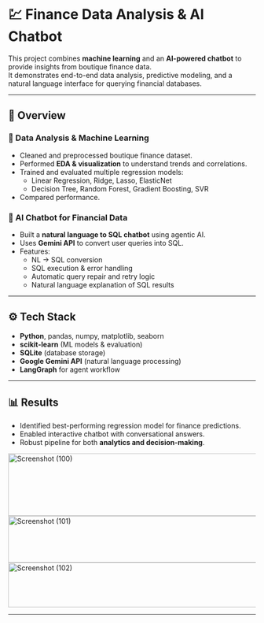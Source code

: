 # 💹 Finance Data Analysis & AI Chatbot

This project combines **machine learning** and an **AI-powered chatbot** to provide insights from boutique finance data.  
It demonstrates end-to-end data analysis, predictive modeling, and a natural language interface for querying financial databases.

---

## 📌 Overview
### 🔹 Data Analysis & Machine Learning
- Cleaned and preprocessed boutique finance dataset.  
- Performed **EDA & visualization** to understand trends and correlations.  
- Trained and evaluated multiple regression models:
  - Linear Regression, Ridge, Lasso, ElasticNet  
  - Decision Tree, Random Forest, Gradient Boosting, SVR  
- Compared performance. 

### 🔹 AI Chatbot for Financial Data
- Built a **natural language to SQL chatbot** using agentic AI.
- Uses **Gemini API** to convert user queries into SQL.  
- Features:
  - NL → SQL conversion  
  - SQL execution & error handling  
  - Automatic query repair and retry logic  
  - Natural language explanation of SQL results  

---

## ⚙️ Tech Stack
- **Python**, pandas, numpy, matplotlib, seaborn  
- **scikit-learn** (ML models & evaluation)  
- **SQLite** (database storage)  
- **Google Gemini API** (natural language processing)  
- **LangGraph** for agent workflow  

---

## 📊 Results
- Identified best-performing regression model for finance predictions.  
- Enabled interactive chatbot with conversational answers.  
- Robust pipeline for both **analytics and decision-making**.

<img width="1661" height="127" alt="Screenshot (100)" src="https://github.com/user-attachments/assets/39f3832c-2298-4738-904f-f2125a43a857" />
 
<img width="723" height="95" alt="Screenshot (101)" src="https://github.com/user-attachments/assets/ef70f8df-0489-4a99-b44c-0524acb69a35" />

<img width="712" height="91" alt="Screenshot (102)" src="https://github.com/user-attachments/assets/b0b19c4d-5dcb-4a3f-97b7-6fceb8667122" />

---
